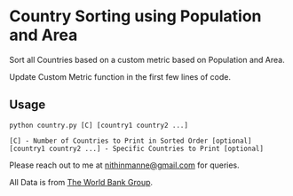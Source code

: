 # Country Sorting using Population and Area
Sort all Countries based on a custom metric based on Population and Area.

Update Custom Metric function in the first few lines of code.

## Usage

```
python country.py [C] [country1 country2 ...]

[C] - Number of Countries to Print in Sorted Order [optional]
[country1 country2 ...] - Specific Countries to Print [optional]
```

Please reach out to me at nithinmanne@gmail.com for queries.


All Data is from [The World Bank Group](https://data.worldbank.org/).
